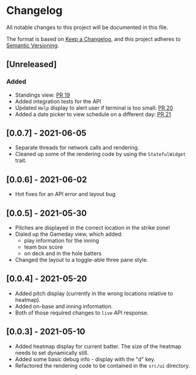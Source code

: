 # Changelog

All notable changes to this project will be documented in this file.

The format is based on [Keep a Changelog](https://keepachangelog.com/en/1.0.0/),
and this project adheres to [Semantic Versioning](https://semver.org/spec/v2.0.0.html).

## [Unreleased]

### Added

- Standings view: [PR 19](https://github.com/mlb-rs/mlbt/pull/19)
- Added integration tests for the API
- Updated `Help` display to alert user if terminal is too small: [PR 20](https://github.com/mlb-rs/mlbt/pull/20)
- Added a date picker to view schedule on a different day: [PR 21](https://github.com/mlb-rs/mlbt/pull/21)

## [0.0.7] - 2021-06-05

- Separate threads for network calls and rendering.
- Cleaned up some of the rendering code by using the `StatefulWidget` trait.

## [0.0.6] - 2021-06-02

- Hot fixes for an API error and layout bug

## [0.0.5] - 2021-05-30

- Pitches are displayed in the correct location in the strike zone!
- Dialed up the Gameday view, which added:
  - play information for the inning
  - team box score
  - on deck and in the hole batters
- Changed the layout to a toggle-able three pane style.

## [0.0.4] - 2021-05-20

- Added pitch display (currently in the wrong locations relative to heatmap).
- Added on-base and inning information.
- Both of those required changes to `live` API response.

## [0.0.3] - 2021-05-10

- Added heatmap display for current batter. The size of the heatmap needs to set dynamically still.
- Added some basic debug info - display with the "d" key.
- Refactored the rendering code to be contained in the `src/ui` directory.